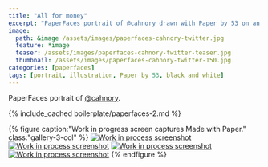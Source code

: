 ```yaml
---
title: "All for money"
excerpt: "PaperFaces portrait of @cahnory drawn with Paper by 53 on an iPad."
image: 
  path: &image /assets/images/paperfaces-cahnory-twitter.jpg 
  feature: *image
  teaser: /assets/images/paperfaces-cahnory-twitter-teaser.jpg
  thumbnail: /assets/images/paperfaces-cahnory-twitter-150.jpg
categories: [paperfaces]
tags: [portrait, illustration, Paper by 53, black and white]
---
```


PaperFaces portrait of [@cahnory](https://twitter.com/cahnory).

{% include_cached boilerplate/paperfaces-2.md %}

{% figure caption:"Work in progress screen captures Made with Paper." class:"gallery-3-col" %}
[![Work in process screenshot](/assets/images/paperfaces-cahnory-process-1-600.jpg)](/assets/images/paperfaces-cahnory-process-1-lg.jpg) [![Work in process screenshot](/assets/images/paperfaces-cahnory-process-2-600.jpg)](/assets/images/paperfaces-cahnory-process-2-lg.jpg) [![Work in process screenshot](/assets/images/paperfaces-cahnory-process-3-600.jpg)](/assets/images/paperfaces-cahnory-process-3-lg.jpg) [![Work in process screenshot](/assets/images/paperfaces-cahnory-process-4-600.jpg)](/assets/images/paperfaces-cahnory-process-4-lg.jpg)
{% endfigure %}
